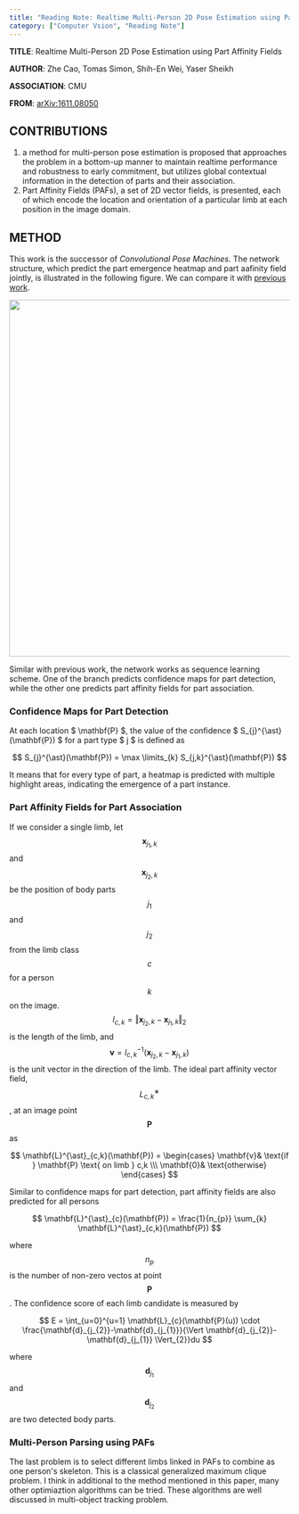 ```yaml
---
title: "Reading Note: Realtime Multi-Person 2D Pose Estimation using Part Affinity Fields"
category: ["Computer Vsion", "Reading Note"]
---
```


**TITLE**: Realtime Multi-Person 2D Pose Estimation using Part Affinity Fields

**AUTHOR**: Zhe Cao, Tomas Simon, Shih-En Wei, Yaser Sheikh

**ASSOCIATION**: CMU

**FROM**: [arXiv:1611.08050](https://arxiv.org/abs/1611.08050)

## CONTRIBUTIONS ##

1. a method for multi-person pose estimation is proposed that approaches the problem in a bottom-up manner to maintain realtime performance and robustness to early commitment, but utilizes global contextual information in the detection of parts and their association.
2. Part Affinity Fields (PAFs), a set of 2D vector fields, is presented, each of which encode the location and orientation of a particular limb at each position in the image domain.

## METHOD ##

This work is the successor of *Convolutional Pose Machines*. The network structure, which predict the part emergence heatmap and part aafinity field jointly, is illustrated in the following figure. We can compare it with [previous work](http://joshua881228.webfactional.com/blog_reading-note-convolutional-pose-machines_187/).

<img class="img-responsive center-block" src="https://raw.githubusercontent.com/joshua19881228/my_blogs/master/Computer_Vision/Reading_Note/figures/PAF.jpg" alt="" width="640"/>

Similar with previous work, the network works as sequence learning scheme. One of the branch predicts confidence maps for part detection, while the other one predicts part affinity fields for part association.

### Confidence Maps for Part Detection ###

At each location $ \mathbf{P} $, the value of the confidence $ S_{j}^{\ast}(\mathbf{P}) $ for a part type $ j $ is defined as

$$ S_{j}^{\ast}(\mathbf{P}) = \max \limits_{k} S_{j,k}^{\ast}(\mathbf{P}) $$

It means that for every type of part, a heatmap is predicted with multiple highlight areas, indicating the emergence of a part instance.

### Part Affinity Fields for Part Association ###

If we consider a single limb, let $$ \mathbf{x}_{j_1,k} $$ and $$ \mathbf{x}_{j_{2},k} $$ be the position of body parts $$ j_{1} $$ and $$ j_{2} $$ from the limb class $$ c $$ for a person $$ k $$ on the image. $$ l_{c,k} = \Vert \mathbf{x}_{j_{2},k} - \mathbf{x}_{j_{1},k} \Vert_{2} $$ is the length of the limb, and $$ \mathbf{v} = l^{−1}_{c,k}(\mathbf{x}_{j_{2},k} - \mathbf{x}_{j_{1},k}) $$ is the unit vector in the direction of the limb. The ideal part affinity vector field, $$ L^{∗}_{c,k} $$, at an image point $$ \mathbf{P} $$ as

$$ \mathbf{L}^{\ast}_{c,k}(\mathbf{P}) = \begin{cases}
\mathbf{v}& \text{if } \mathbf{P} \text{ on limb } c,k \\\
\mathbf{0}& \text{otherwise}
\end{cases} $$

Similar to confidence maps for part detection, part affinity fields are also predicted for all persons

$$ \mathbf{L}^{\ast}_{c}(\mathbf{P}) = \frac{1}{n_{p}} \sum_{k} \mathbf{L}^{\ast}_{c,k}(\mathbf{P}) $$

where $$n_{p}$$ is the number of non-zero vectos at point $$\mathbf{P}$$. The confidence score of each limb candidate is measured by 

$$ E = \int_{u=0}^{u=1} \mathbf{L}_{c}(\mathbf{P}(u)) \cdot \frac{\mathbf{d}_{j_{2}}-\mathbf{d}_{j_{1}}}{\Vert \mathbf{d}_{j_{2}}-\mathbf{d}_{j_{1}} \Vert_{2}}du $$

where $$\mathbf{d}_{j_{1}}$$ and $$\mathbf{d}_{j_{2}}$$ are two detected body parts.

### Multi-Person Parsing using PAFs ###

The last problem is to select different limbs linked in PAFs to combine as one person's skeleton. This is a classical generalized maximum clique problem. I think in additional to the method mentioned in this paper, many other optimiaztion algorithms can be tried. These algorithms are well discussed in multi-object tracking problem.